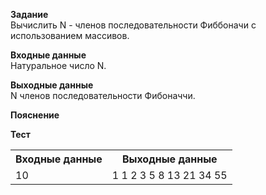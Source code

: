 **Задание**  
Вычислить N - членов последовательности Фиббоначи с использованием массивов.  

**Входные данные**  
Натуральное число N.  

**Выходные данные**  
N членов последовательности Фибоначчи.  

**Пояснение**  

**Тест**  
<table>
  <tr>
    <th>Входные данные</th>
    <th>Выходные данные</th>
  </tr>
  <tr>
    <td>10</td>
    <td>1 1 2 3 5 8 13 21 34 55</td>
  </tr>
</table>
